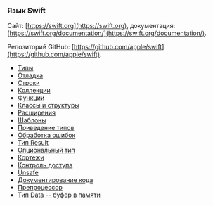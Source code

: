 ### Язык Swift

Сайт: [https://swift.org](https://swift.org),
документация: [https://swift.org/documentation/](https://swift.org/documentation/).

Репозиторий GitHub: [https://github.com/apple/swift](https://github.com/apple/swift).

* [Типы](types.md)
* [Отладка](debug.md)
* [Строки](strings.md)
* [Коллекции](collections.md)
* [Функции](functions.md)
* [Классы и структуры](classes.md)
* [Расширения](extensions.md)
* [Шаблоны](templates.md)
* [Приведение типов](cast.md)
* [Обработка ошибок](errors.md)
* [Тип Result](result.md)
* [Опциональный тип](optional.md)
* [Кортежи](tuples.md)
* [Контроль доступа](access.md)
* [Unsafe](unsafe.md)
* [Документирование кода](doccoments.md)
* [Препроцессор](preprocessor.md)
* [Тип Data -- буфер в памяти](data.md)
